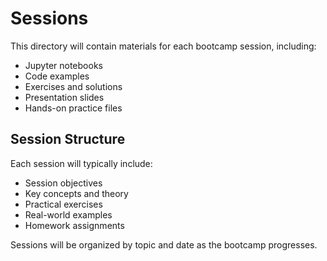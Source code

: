 # Sessions

This directory will contain materials for each bootcamp session, including:

- Jupyter notebooks
- Code examples
- Exercises and solutions
- Presentation slides
- Hands-on practice files

## Session Structure

Each session will typically include:
- Session objectives
- Key concepts and theory
- Practical exercises
- Real-world examples
- Homework assignments

Sessions will be organized by topic and date as the bootcamp progresses.